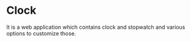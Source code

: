 # Clock
It is a web application which contains clock and stopwatch and various options to customize those.
